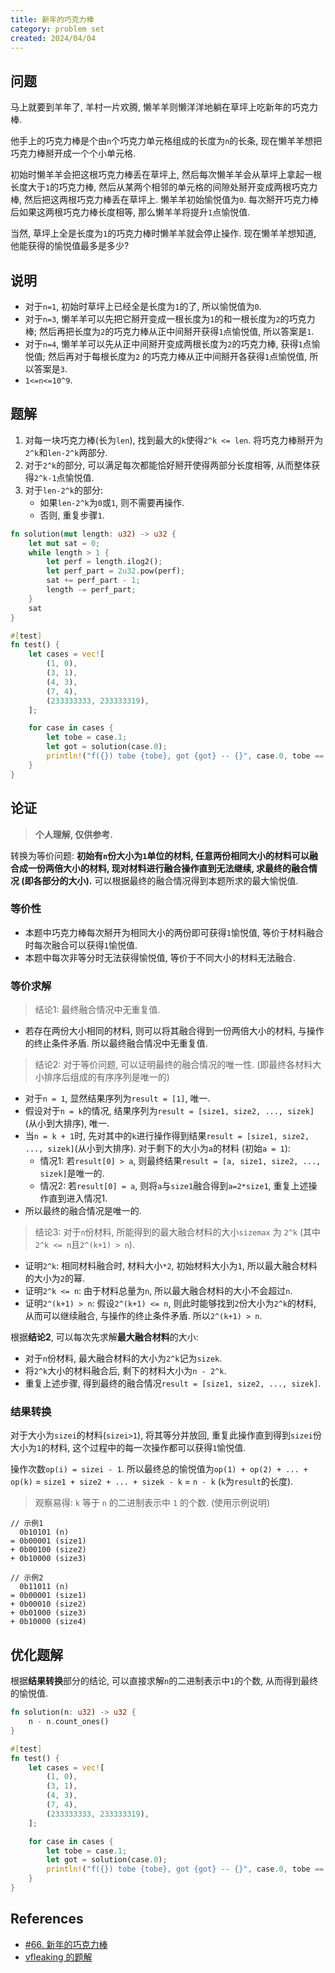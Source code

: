 ```yaml
---
title: 新年的巧克力棒
category: problem set
created: 2024/04/04
---
```


## 问题

马上就要到羊年了, 羊村一片欢腾, 懒羊羊则懒洋洋地躺在草坪上吃新年的巧克力棒.

他手上的巧克力棒是个由`n`个巧克力单元格组成的长度为`n`的长条, 现在懒羊羊想把巧克力棒掰开成一个个小单元格.

初始时懒羊羊会把这根巧克力棒丢在草坪上, 然后每次懒羊羊会从草坪上拿起一根长度大于`1`的巧克力棒, 然后从某两个相邻的单元格的间隙处掰开变成两根巧克力棒, 然后把这两根巧克力棒丢在草坪上. 懒羊羊初始愉悦值为`0`. 每次掰开巧克力棒后如果这两根巧克力棒长度相等, 那么懒羊羊将提升`1`点愉悦值.

当然, 草坪上全是长度为`1`的巧克力棒时懒羊羊就会停止操作. 现在懒羊羊想知道, 他能获得的愉悦值最多是多少?

## 说明

- 对于`n=1`, 初始时草坪上已经全是长度为`1`的了, 所以愉悦值为`0`.
- 对于`n=3`, 懒羊羊可以先把它掰开变成一根长度为`1`的和一根长度为`2`的巧克力棒; 然后再把长度为`2`的巧克力棒从正中间掰开获得`1`点愉悦值, 所以答案是`1`.
- 对于`n=4`, 懒羊羊可以先从正中间掰开变成两根长度为`2`的巧克力棒, 获得`1`点愉悦值; 然后再对于每根长度为`2` 的巧克力棒从正中间掰开各获得`1`点愉悦值, 所以答案是`3`.
- `1<=n<=10^9`.

## 题解

1. 对每一块巧克力棒(长为`len`), 找到最大的`k`使得`2^k <= len`. 将巧克力棒掰开为`2^k`和`len-2^k`两部分.
2. 对于`2^k`的部分, 可以满足每次都能恰好掰开使得两部分长度相等, 从而整体获得`2^k-1`点愉悦值.
3. 对于`len-2^k`的部分:
    - 如果`len-2^k`为`0`或`1`, 则不需要再操作.
    - 否则, 重复步骤`1`.

```rust
fn solution(mut length: u32) -> u32 {
    let mut sat = 0;
    while length > 1 {
        let perf = length.ilog2();
        let perf_part = 2u32.pow(perf);
        sat += perf_part - 1;
        length -= perf_part;
    }
    sat
}

#[test]
fn test() {
    let cases = vec![
        (1, 0),
        (3, 1),
        (4, 3),
        (7, 4),
        (233333333, 233333319),
    ];

    for case in cases {
        let tobe = case.1;
        let got = solution(case.0);
        println!("f({}) tobe {tobe}, got {got} -- {}", case.0, tobe == got);
    }
}
```

## 论证

> **个人理解, 仅供参考.**

转换为等价问题: **初始有`n`份大小为`1`单位的材料, 任意两份相同大小的材料可以融合成一份两倍大小的材料, 现对材料进行融合操作直到无法继续, 求最终的融合情况 (即各部分的大小).** 可以根据最终的融合情况得到本题所求的最大愉悦值.

### 等价性

- 本题中巧克力棒每次掰开为相同大小的两份即可获得`1`愉悦值, 等价于材料融合时每次融合可以获得`1`愉悦值.
- 本题中每次非等分时无法获得愉悦值, 等价于不同大小的材料无法融合.

### 等价求解

> 结论1: 最终融合情况中无重复值.

- 若存在两份大小相同的材料, 则可以将其融合得到一份两倍大小的材料, 与操作的终止条件矛盾. 所以最终融合情况中无重复值.

> 结论2: 对于等价问题, 可以证明最终的融合情况的唯一性. (即最终各材料大小排序后组成的有序序列是唯一的)

- 对于`n = 1`, 显然结果序列为`result = [1]`, 唯一.
- 假设对于`n = k`的情况, 结果序列为`result = [size1, size2, ..., sizek]`(从小到大排序), 唯一.
- 当`n = k + 1`时, 先对其中的`k`进行操作得到结果`result = [size1, size2, ..., sizek]`(从小到大排序). 对于剩下的大小为`a`的材料 (初始`a = 1`):
    - 情况1: 若`result[0] > a`, 则最终结果`result = [a, size1, size2, ..., sizek]`是唯一的.
    - 情况2: 若`result[0] = a`, 则将`a`与`size1`融合得到`a=2*size1`, 重复上述操作直到进入情况1.
- 所以最终的融合情况是唯一的.

> 结论3: 对于`n`份材料, 所能得到的最大融合材料的大小`sizemax` 为 `2^k` (其中`2^k <= n`且`2^(k+1) > n`).

- 证明`2^k`: 相同材料融合时, 材料大小`*2`, 初始材料大小为`1`, 所以最大融合材料的大小为`2`的幂.
- 证明`2^k <= n`: 由于材料总量为`n`, 所以最大融合材料的大小不会超过`n`.
- 证明`2^(k+1) > n`: 假设`2^(k+1) <= n`, 则此时能够找到`2`份大小为`2^k`的材料, 从而可以继续融合, 与操作的终止条件矛盾. 所以`2^(k+1) > n`.

根据**结论2**, 可以每次先求解**最大融合材料**的大小:

- 对于`n`份材料, 最大融合材料的大小为`2^k`记为`sizek`.
- 将`2^k`大小的材料融合后, 剩下的材料大小为`n - 2^k`.
- 重复上述步骤, 得到最终的融合情况`result = [size1, size2, ..., sizek]`.

### 结果转换

对于大小为`sizei`的材料(`sizei>1`), 将其等分并放回, 重复此操作直到得到`sizei`份大小为`1`的材料, 这个过程中的每一次操作都可以获得`1`愉悦值.

操作次数`op(i) = sizei - 1`. 所以最终总的愉悦值为`op(1) + op(2) + ... + op(k)` = `size1 + size2 + ... + sizek - k` = `n - k` (`k`为`result`的长度).

> 观察易得: `k` 等于 `n` 的二进制表示中 `1` 的个数. (使用示例说明)

```
// 示例1
  0b10101 (n)
= 0b00001 (size1)
+ 0b00100 (size2)
+ 0b10000 (size3)

// 示例2
  0b11011 (n)
= 0b00001 (size1)
+ 0b00010 (size2)
+ 0b01000 (size3)
+ 0b10000 (size4)
```

## 优化题解

根据**结果转换**部分的结论, 可以直接求解`n`的二进制表示中`1`的个数, 从而得到最终的愉悦值.

```rust
fn solution(n: u32) -> u32 {
    n - n.count_ones()
}

#[test]
fn test() {
    let cases = vec![
        (1, 0),
        (3, 1),
        (4, 3),
        (7, 4),
        (233333333, 233333319),
    ];

    for case in cases {
        let tobe = case.1;
        let got = solution(case.0);
        println!("f({}) tobe {tobe}, got {got} -- {}", case.0, tobe == got);
    }
}
```

## References

- [#66. 新年的巧克力棒](https://uoj.ac/problem/66)
- [vfleaking 的题解](https://vfleaking.blog.uoj.ac/blog/100)
